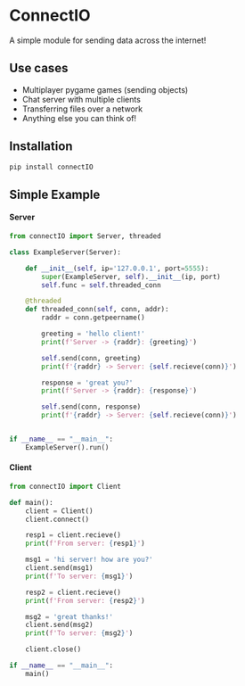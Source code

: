 # ConnectIO
A simple module for sending data across the internet!

## Use cases
- Multiplayer pygame games (sending objects)
- Chat server with multiple clients
- Transferring files over a network
- Anything else you can think of!

## Installation
```cmd
pip install connectIO
```

## Simple Example
#### Server
```python
from connectIO import Server, threaded

class ExampleServer(Server):

    def __init__(self, ip='127.0.0.1', port=5555):
        super(ExampleServer, self).__init__(ip, port)
        self.func = self.threaded_conn

    @threaded
    def threaded_conn(self, conn, addr):
        raddr = conn.getpeername()

        greeting = 'hello client!'
        print(f'Server -> {raddr}: {greeting}')

        self.send(conn, greeting)
        print(f'{raddr} -> Server: {self.recieve(conn)}')

        response = 'great you?'
        print(f'Server -> {raddr}: {response}')

        self.send(conn, response)
        print(f'{raddr} -> Server: {self.recieve(conn)}')


if __name__ == "__main__":
    ExampleServer().run()
```
#### Client
```py
from connectIO import Client

def main():
    client = Client()
    client.connect()

    resp1 = client.recieve()
    print(f'From server: {resp1}')

    msg1 = 'hi server! how are you?'
    client.send(msg1)
    print(f'To server: {msg1}')

    resp2 = client.recieve()
    print(f'From server: {resp2}')

    msg2 = 'great thanks!'
    client.send(msg2)
    print(f'To server: {msg2}')

    client.close()

if __name__ == "__main__":
    main()
```
